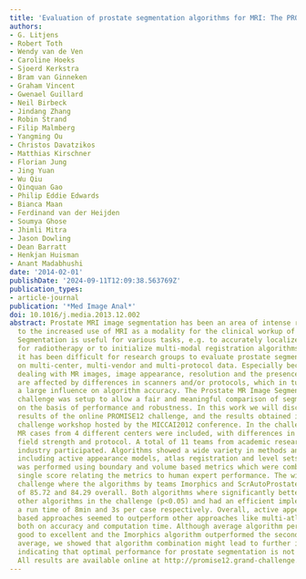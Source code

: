 ```yaml
---
title: 'Evaluation of prostate segmentation algorithms for MRI: The PROMISE12 challenge'
authors:
- G. Litjens
- Robert Toth
- Wendy van de Ven
- Caroline Hoeks
- Sjoerd Kerkstra
- Bram van Ginneken
- Graham Vincent
- Gwenael Guillard
- Neil Birbeck
- Jindang Zhang
- Robin Strand
- Filip Malmberg
- Yangming Ou
- Christos Davatzikos
- Matthias Kirschner
- Florian Jung
- Jing Yuan
- Wu Qiu
- Qinquan Gao
- Philip Eddie Edwards
- Bianca Maan
- Ferdinand van der Heijden
- Soumya Ghose
- Jhimli Mitra
- Jason Dowling
- Dean Barratt
- Henkjan Huisman
- Anant Madabhushi
date: '2014-02-01'
publishDate: '2024-09-11T12:09:38.563769Z'
publication_types:
- article-journal
publication: '*Med Image Anal*'
doi: 10.1016/j.media.2013.12.002
abstract: Prostate MRI image segmentation has been an area of intense research due
  to the increased use of MRI as a modality for the clinical workup of prostate cancer.
  Segmentation is useful for various tasks, e.g. to accurately localize prostate boundaries
  for radiotherapy or to initialize multi-modal registration algorithms. In the past,
  it has been difficult for research groups to evaluate prostate segmentation algorithms
  on multi-center, multi-vendor and multi-protocol data. Especially because we are
  dealing with MR images, image appearance, resolution and the presence of artifacts
  are affected by differences in scanners and/or protocols, which in turn can have
  a large influence on algorithm accuracy. The Prostate MR Image Segmentation (PROMISE12)
  challenge was setup to allow a fair and meaningful comparison of segmentation methods
  on the basis of performance and robustness. In this work we will discuss the initial
  results of the online PROMISE12 challenge, and the results obtained in the live
  challenge workshop hosted by the MICCAI2012 conference. In the challenge, 100 prostate
  MR cases from 4 different centers were included, with differences in scanner manufacturer,
  field strength and protocol. A total of 11 teams from academic research groups and
  industry participated. Algorithms showed a wide variety in methods and implementation,
  including active appearance models, atlas registration and level sets. Evaluation
  was performed using boundary and volume based metrics which were combined into a
  single score relating the metrics to human expert performance. The winners of the
  challenge where the algorithms by teams Imorphics and ScrAutoProstate, with scores
  of 85.72 and 84.29 overall. Both algorithms where significantly better than all
  other algorithms in the challenge (p<0.05) and had an efficient implementation with
  a run time of 8min and 3s per case respectively. Overall, active appearance model
  based approaches seemed to outperform other approaches like multi-atlas registration,
  both on accuracy and computation time. Although average algorithm performance was
  good to excellent and the Imorphics algorithm outperformed the second observer on
  average, we showed that algorithm combination might lead to further improvement,
  indicating that optimal performance for prostate segmentation is not yet obtained.
  All results are available online at http://promise12.grand-challenge.org/.
---
```

